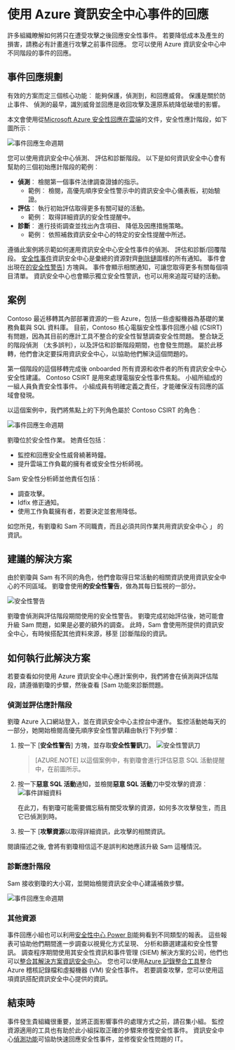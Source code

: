 <properties
   pageTitle="事件的回應使用 Azure 資訊安全中心 |Microsoft Azure"
   description="這份文件會說明如何使用 Azure 資訊安全中心應計案例。"
   services="security-center"
   documentationCenter="na"
   authors="YuriDio"
   manager="swadhwa"
   editor=""/>

<tags
   ms.service="security-center"
   ms.topic="hero-article"
   ms.devlang="na"
   ms.tgt_pltfrm="na"
   ms.workload="na"
   ms.date="09/20/2016"
   ms.author="yurid"/>

# <a name="using-azure-security-center-for-an-incident-response"></a>使用 Azure 資訊安全中心事件的回應
許多組織瞭解如何將只在遭受攻擊之後回應安全性事件。 若要降低成本及產生的損害，請務必有計畫進行攻擊之前事件回應。 您可以使用 Azure 資訊安全中心中不同階段的事件的回應。

## <a name="incident-response-planning"></a>事件回應規劃

有效的方案而定三個核心功能︰ 能夠保護，偵測到，和回應威脅。 保護是關於防止事件、 偵測的最早，識別威脅並回應是收回攻擊及還原系統降低破壞的影響。

本文會使用從[Microsoft Azure 安全性回應在雲端](https://gallery.technet.microsoft.com/Azure-Security-Response-in-dd18c678)的文件，安全性應計階段，如下圖所示︰

![事件回應生命週期](./media/security-center-incident-response/security-center-incident-response-fig1.png)

您可以使用資訊安全中心偵測、 評估和診斷階段。 以下是如何資訊安全中心會有幫助的三個初始應計階段的範例︰

- **偵測**︰ 檢閱第一個事件法律調查證據的指示。
    - 範例︰ 檢閱，高優先順序安全性警示中的資訊安全中心儀表板，初始驗證。
- **評估**︰ 執行初始評估取得更多有關可疑的活動。
    - 範例︰ 取得詳細資訊的安全性提醒中。
- **診斷**︰ 進行技術調查並找出內含項目、 降低及因應措施策略。
    - 範例︰ 依照補救資訊安全中心的特定的安全性提醒中所述。

遵循此案例將示範如何運用資訊安全中心安全性事件的偵測、 評估和診斷/回覆階段。 [安全性事件](security-center-incident.md)資訊安全中心是彙總的資源對齊[刪除鏈](https://blogs.technet.microsoft.com/office365security/addressing-your-cxos-top-five-cloud-security-concerns/)圖樣的所有通知。 事件會出現在[的安全性警告](security-center-managing-and-responding-alerts.md)] 方塊與。 事件會顯示相關通知，可讓您取得更多有關每個項目清單。 資訊安全中心也會顯示獨立安全性警訊，也可以用來追蹤可疑的活動。

## <a name="scenario"></a>案例

Contoso 最近移轉其內部部署資源的一些 Azure，包括一些虛擬機器為基礎的業務負載與 SQL 資料庫。 目前，Contoso 核心電腦安全性事件回應小組 (CSIRT) 有問題，因為其目前的應計工具不整合的安全性智慧調查安全性問題。 整合缺乏的階段偵測 （太多誤判），以及評估和診斷階段期間，也會發生問題。 屬於此移轉，他們會決定要採用資訊安全中心，以協助他們解決這個問題的。

第一個階段的這個移轉完成後 onboarded 所有資源和收件者的所有資訊安全中心安全性建議。 Contoso CSIRT 是用來處理電腦安全性事件焦點。 小組所組成的一組人員負責安全性事件。 小組成員有明確定義之責任，才能確保沒有回應的區域會發現。

以這個案例中，我們將焦點上的下列角色屬於 Contoso CSIRT 的角色︰

![事件回應生命週期](./media/security-center-incident-response/security-center-incident-response-fig2.png)

劉瓊位於安全性作業。 她責任包括︰

- 監控和回應安全性威脅繞著時鐘。
- 提升雲端工作負載的擁有者或安全性分析師視。

Sam 安全性分析師並他責任包括︰

- 調查攻擊。
- Idfix 修正通知。
- 使用工作負載擁有者，若要決定並套用降低。

如您所見，有劉瓊和 Sam 不同職責，而且必須共同作業共用資訊安全中心 」 的資訊。

## <a name="recommended-solution"></a>建議的解決方案

由於劉瓊與 Sam 有不同的角色，他們會取得日常活動的相關資訊使用資訊安全中心的不同區域。 劉瓊會使用**的安全性警告**，做為其每日監視的一部分。

![安全性警告](./media/security-center-incident-response/security-center-incident-response-fig3.png)

劉瓊會偵測與評估階段期間使用的安全性警告。 劉瓊完成初始評估後，她可能會升級 Sam 問題，如果是必要的額外的調查。 此時，Sam 會使用所提供的資訊安全中心，有時候搭配其他資料來源，移至 [診斷階段的資訊。


## <a name="how-to-implement-this-solution"></a>如何執行此解決方案

若要查看如何使用 Azure 資訊安全中心應計案例中，我們將會在偵測與評估階段，請遵循劉瓊的步驟，然後查看 [Sam 功能來診斷問題。

### <a name="detect-and-assess-incident-response-stages"></a>偵測並評估應計階段

劉瓊 Azure 入口網站登入，並在資訊安全中心主控台中運作。 監控活動她每天的一部分，她開始檢閱高優先順序安全性警訊藉由執行下列步驟︰

1. 按一下 [**安全性警告**] 方塊，並存取**安全性警訊**刀。
    ![安全性警訊刀](./media/security-center-incident-response/security-center-incident-response-fig4.png)

    > [AZURE.NOTE] 以這個案例中，有劉瓊會進行評估惡意 SQL 活動提醒中，在前圖所示。
2. 按一下**惡意 SQL 活動**通知，並檢閱**惡意 SQL 活動**刀中受攻擊的資源︰ ![事件詳細資料](./media/security-center-incident-response/security-center-incident-response-fig5.png)

    在此刀，有劉瓊可能需要備忘稿有關受攻擊的資源，如何多次攻擊發生，而且它已偵測到時。
3. 按一下 [**攻擊資源**以取得詳細資訊，此攻擊的相關資訊。

閱讀描述之後, 會將有劉瓊相信這不是誤判和她應該升級 Sam 這種情況。

### <a name="diagnose-incident-response-stage"></a>診斷應計階段

Sam 接收劉瓊的大小寫，並開始檢閱資訊安全中心建議補救步驟。

![事件回應生命週期](./media/security-center-incident-response/security-center-incident-response-fig6.png)

### <a name="additional-resources"></a>其他資源

事件回應小組也可以利用[安全性中心 Power BI](security-center-powerbi.md)能夠看到不同類型的報表。 這些報表可協助他們期間進一步調查以視覺化方式呈現、 分析和篩選建議和安全性警訊。 調查程序期間使用其安全性資訊和事件管理 (SIEM) 解決方案的公司，他們也可以[整合其解決方案資訊安全中心](security-center-integrating-alerts-with-log-integration.md)。 您也可以使用[Azure 記錄整合工具](https://blogs.msdn.microsoft.com/azuresecurity/2016/07/21/microsoft-azure-log-integration-preview/)整合 Azure 稽核記錄檔和虛擬機器 (VM) 安全性事件。 若要調查攻擊，您可以使用這項資訊搭配資訊安全中心提供的資訊。


## <a name="conclusion"></a>結束時

事件發生貴組織很重要，並將正面影響事件的處理方式之前，請召集小組。 監控資源適用的工具也有助於此小組採取正確的步驟來修復安全性事件。 資訊安全中心[偵測功能](security-center-detection-capabilities.md)可協助快速回應安全性事件，並修復安全性問題的 IT。
